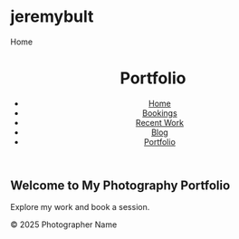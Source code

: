 # jeremybult


 <!DOCTYPE html>
<html lang="en">
<head>
    <meta charset="UTF-8">
    <meta name="viewport" content="width=device-width, initial-scale=1.0">
    Home
    <link rel="stylesheet" href="styles.css">
</head>
<body>
    <header>
        <h1>Portfolio</h1>
        <nav>
            <ul>
                <li><a href="/">Home</a></li>
                <li><a href="/bookings">Bookings</a></li>
                <li><a href="/recent_work">Recent Work</a></li>
                <li><a href="/blog">Blog</a></li>
                <li><a href="/portfolio">Portfolio</a></li>
            </ul>
        </nav>
    </header>
    <main>
        <h2>Welcome to My Photography Portfolio</h2>
        <p>Explore my work and book a session.</p>
    </main>
    <footer>
        <p>&copy; 2025 Photographer Name</p>
    </footer>
</body>
</html>



